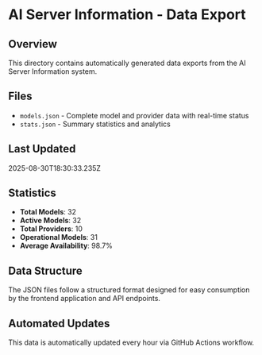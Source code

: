 # AI Server Information - Data Export

## Overview
This directory contains automatically generated data exports from the AI Server Information system.

## Files
- `models.json` - Complete model and provider data with real-time status
- `stats.json` - Summary statistics and analytics

## Last Updated
2025-08-30T18:30:33.235Z

## Statistics
- **Total Models**: 32
- **Active Models**: 32
- **Total Providers**: 10
- **Operational Models**: 31
- **Average Availability**: 98.7%

## Data Structure
The JSON files follow a structured format designed for easy consumption by the frontend application and API endpoints.

## Automated Updates
This data is automatically updated every hour via GitHub Actions workflow.
